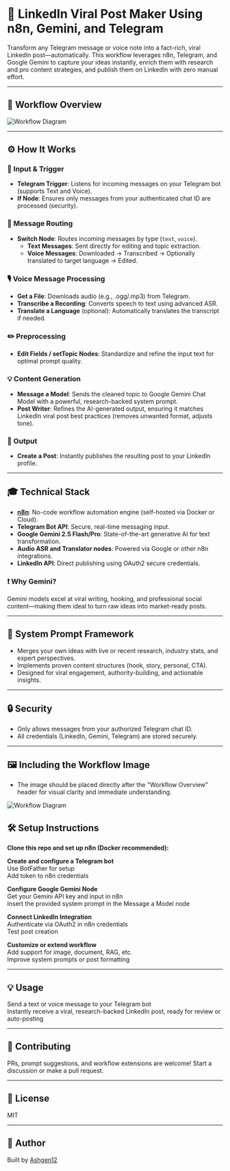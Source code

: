 # 🤖 LinkedIn Viral Post Maker Using n8n, Gemini, and Telegram

Transform any Telegram message or voice note into a fact-rich, viral LinkedIn post—automatically. This workflow leverages n8n, Telegram, and Google Gemini to capture your ideas instantly, enrich them with research and pro content strategies, and publish them on LinkedIn with zero manual effort.

---

## 🌟 Workflow Overview

![Workflow Diagram](attached_image:1)

---

## ⚙️ How It Works

### 📲 Input & Trigger

- **Telegram Trigger**: Listens for incoming messages on your Telegram bot (supports Text and Voice).
- **If Node**: Ensures only messages from your authenticated chat ID are processed (security).

### 🔁 Message Routing

- **Switch Node**: Routes incoming messages by type (`text`, `voice`).
  - **Text Messages**: Sent directly for editing and topic extraction.
  - **Voice Messages**: Downloaded → Transcribed → Optionally translated to target language → Edited.

### 🎙️ Voice Message Processing

- **Get a File**: Downloads audio (e.g., .ogg/.mp3) from Telegram.
- **Transcribe a Recording**: Converts speech to text using advanced ASR.
- **Translate a Language** (optional): Automatically translates the transcript if needed.

### ✏️ Preprocessing

- **Edit Fields / setTopic Nodes**: Standardize and refine the input text for optimal prompt quality.

### 💡 Content Generation

- **Message a Model**: Sends the cleaned topic to Google Gemini Chat Model with a powerful, research-backed system prompt.
- **Post Writer**: Refines the AI-generated output, ensuring it matches LinkedIn viral post best practices (removes unwanted format, adjusts tone).

### 🚀 Output

- **Create a Post**: Instantly publishes the resulting post to your LinkedIn profile.

---

## 🎓 Technical Stack

- **[n8n](https://n8n.io/)**: No-code workflow automation engine (self-hosted via Docker or Cloud).
- **Telegram Bot API**: Secure, real-time messaging input.
- **Google Gemini 2.5 Flash/Pro**: State-of-the-art generative AI for text transformation.
- **Audio ASR and Translator nodes**: Powered via Google or other n8n integrations.
- **LinkedIn API**: Direct publishing using OAuth2 secure credentials.

### ❗ Why Gemini?

Gemini models excel at viral writing, hooking, and professional social content—making them ideal to turn raw ideas into market-ready posts.

---

## 🧠 System Prompt Framework

- Merges your own ideas with live or recent research, industry stats, and expert perspectives.
- Implements proven content structures (hook, story, personal, CTA).
- Designed for viral engagement, authority-building, and actionable insights.

---

## 🔒 Security

- Only allows messages from your authorized Telegram chat ID.
- All credentials (LinkedIn, Gemini, Telegram) are stored securely.

---

## 🖼️ Including the Workflow Image

- The image should be placed directly after the "Workflow Overview" header for visual clarity and immediate understanding.

![Workflow Diagram](attached_image:1)

## 🛠️ Setup Instructions

**Clone this repo and set up n8n (Docker recommended):**

**Create and configure a Telegram bot**  
Use BotFather for setup  
Add token to n8n credentials

**Configure Google Gemini Node**  
Get your Gemini API key and input in n8n  
Insert the provided system prompt in the Message a Model node

**Connect LinkedIn Integration**  
Authenticate via OAuth2 in n8n credentials  
Test post creation

**Customize or extend workflow**  
Add support for image, document, RAG, etc.  
Improve system prompts or post formatting

---

## 💡 Usage

Send a text or voice message to your Telegram bot  
Instantly receive a viral, research-backed LinkedIn post, ready for review or auto-posting

---

## 🚀 Contributing

PRs, prompt suggestions, and workflow extensions are welcome! Start a discussion or make a pull request.

---

## 📄 License

MIT

---

## 👤 Author

Built by [Ashgen12](https://github.com/Ashgen12/)
